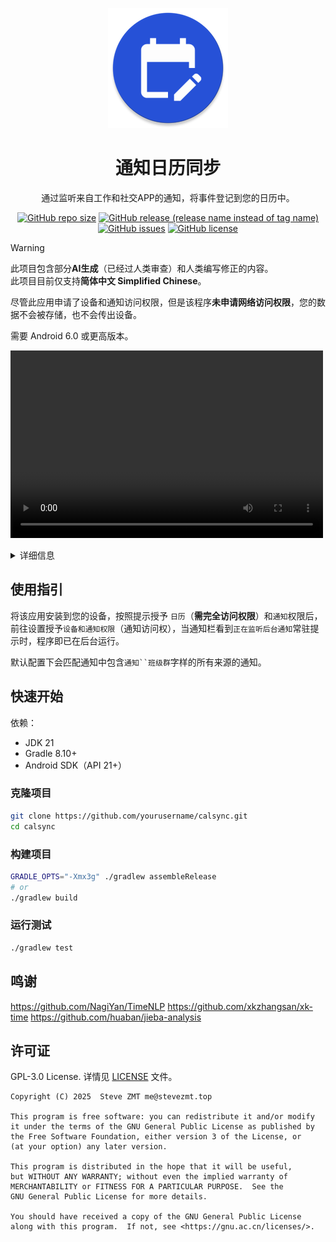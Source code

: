 
<div align="center">

![](app/src/main/res/mipmap-xxxhdpi/ic_launcher_round.webp)

# 通知日历同步
通过监听来自工作和社交APP的通知，将事件登记到您的日历中。

[![GitHub repo size](https://img.shields.io/github/repo-size/stevezmtstudios/calsync?style=flat-square)](#)
[![GitHub release (release name instead of tag name)](https://img.shields.io/github/v/release/stevezmtstudios/calsync?style=flat-square)](https://github.com/stevezmtstudios/calsync/releases)
[![GitHub issues](https://img.shields.io/github/issues/stevezmtstudios/calsync?style=flat-square)](#)
[![GitHub license](https://img.shields.io/github/license/stevezmtstudios/calsync?style=flat-square)](LICENSE)

</div>

> [!WARNING] 
> 此项目包含部分**AI生成**（已经过人类审查）和人类编写修正的内容。  
> 此项目目前仅支持**简体中文 Simplified Chinese**。

尽管此应用申请了设备和通知访问权限，但是该程序**未申请网络访问权限**，您的数据不会被存储，也不会传出设备。  

需要 Android 6.0 或更高版本。

<!-- <video src="https://sharepoint.cf.stevezmt.top/cdn/assets/self/calsync-intro.mp4" style="max-width:100%;height:auto" controls autoplay>
  您的浏览器不支持 video 标签。</video> -->
<video src="https://sharepoint.cf.stevezmt.top/cdn/assets/self/calsync-intro.mp4" controls="controls" width="500" height="300"></video>

<details>
<summary>详细信息</summary>

### 包名  
`top.stevezmt.calsync`

### SDK版本信息
minSDK: 23
tarSDK: 36

### 权限列表  
- android.permission.READ_CALENDAR
  读取日历活动和详情
- android.permission.WRITE_CALENDAR
  添加或修改日历活动
- android.permission.FOREGROUND_SERVICE
  允许在前台运行服务
- android.permission.FOREGROUND_SERVICE_DATA_SYNC
  允许在前台运行数据同步服务
- android.permission.POST_NOTIFICATIONS
  允许发送通知
- android.permission.QUERY_ALL_PACKAGES
  允许查询所有已安装的应用包
- top.stevezmt.calsync.DYNAMIC_RECEIVER_NOT_EXPORTED_PERMISSION
  允许动态注册未导出的广播接收器

### 三方库
未引入任何三方库

</details>


## 使用指引
将该应用安装到您的设备，按照提示授予 `日历`（**需完全访问权限**）和`通知`权限后，前往设置授予`设备和通知权限`（通知访问权），当通知栏看到`正在监听后台通知`常驻提示时，程序即已在后台运行。

默认配置下会匹配通知中包含`通知``班级群`字样的所有来源的通知。


## 快速开始

依赖：
- JDK 21
- Gradle 8.10+
- Android SDK（API 21+）

### 克隆项目
```bash
git clone https://github.com/yourusername/calsync.git
cd calsync
```

### 构建项目
```bash
GRADLE_OPTS="-Xmx3g" ./gradlew assembleRelease
# or
./gradlew build
```

### 运行测试
```bash
./gradlew test
```

## 鸣谢

https://github.com/NagiYan/TimeNLP
https://github.com/xkzhangsan/xk-time
https://github.com/huaban/jieba-analysis

## 许可证

GPL-3.0 License. 详情见 [LICENSE](LICENSE) 文件。

```
Copyright (C) 2025  Steve ZMT me@stevezmt.top

This program is free software: you can redistribute it and/or modify
it under the terms of the GNU General Public License as published by
the Free Software Foundation, either version 3 of the License, or
(at your option) any later version.

This program is distributed in the hope that it will be useful,
but WITHOUT ANY WARRANTY; without even the implied warranty of
MERCHANTABILITY or FITNESS FOR A PARTICULAR PURPOSE.  See the
GNU General Public License for more details.

You should have received a copy of the GNU General Public License
along with this program.  If not, see <https://gnu.ac.cn/licenses/>.
```
